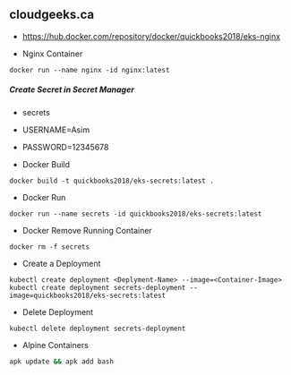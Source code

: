 ## cloudgeeks.ca

- https://hub.docker.com/repository/docker/quickbooks2018/eks-nginx

- Nginx Container

```nginx
docker run --name nginx -id nginx:latest
```

##### Create Secret in Secret Manager

- secrets

- USERNAME=Asim
- PASSWORD=12345678

- Docker Build

```build
docker build -t quickbooks2018/eks-secrets:latest .
```

- Docker Run

```run
docker run --name secrets -id quickbooks2018/eks-secrets:latest
```
- Docker Remove Running Container

```remove
docker rm -f secrets
```

- Create a Deployment

```
kubectl create deployment <Deplyment-Name> --image=<Container-Image>
kubectl create deployment secrets-deployment --image=quickbooks2018/eks-secrets:latest
```

- Delete Deployment

```
kubectl delete deployment secrets-deployment
```

- Alpine Containers

```bash
apk update && apk add bash
```